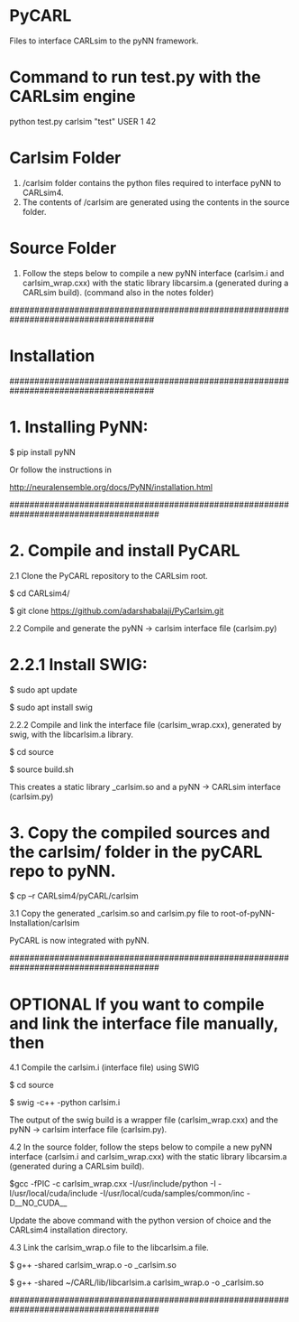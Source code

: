 # PyCARL
Files to interface CARLsim to the pyNN framework.

# Command to run test.py with the CARLsim engine
python test.py carlsim "test" USER 1 42


# Carlsim Folder
1. /carlsim folder contains the python files required to interface pyNN to CARLsim4.
2. The contents of /carlsim are generated using the contents in the source folder. 
 


# Source Folder
1. Follow the steps below to compile a new pyNN interface (carlsim.i and carlsim_wrap.cxx) with the static library libcarsim.a (generated during a
   CARLsim build). (command also in the notes folder)


#####################################################################################  

# Installation 

##################################################################################### 

# 1. Installing PyNN:  

$ pip install pyNN 

Or follow the instructions in  

http://neuralensemble.org/docs/PyNN/installation.html 



###################################################################################### 



# 2. Compile and install PyCARL  

2.1 Clone the PyCARL repository to the CARLsim root.  

$ cd CARLsim4/ 

$ git clone https://github.com/adarshabalaji/PyCarlsim.git 

  


2.2 Compile and generate the pyNN -> carlsim  interface file (carlsim.py) 

# 2.2.1 Install SWIG:  

$ sudo apt update 

$ sudo apt install swig 

 

2.2.2 Compile and link the interface file (carlsim_wrap.cxx), generated by swig, with the libcarlsim.a library.  

$ cd source  

$ source build.sh 

This creates a static library _carlsim.so and a pyNN -> CARLsim interface (carlsim.py) 

 
# 3. Copy the compiled sources and the carlsim/ folder in the pyCARL repo to pyNN.  

$ cp –r CARLsim4/pyCARL/carlsim <root of pyNN Installation>  

3.1 Copy the generated _carlsim.so and carlsim.py file to root-of-pyNN-Installation/carlsim 

 
PyCARL is now integrated with pyNN.  
 



###################################################################################### 

# **OPTIONAL** If you want to compile and link the interface file manually, then   


4.1 Compile the carlsim.i (interface file) using SWIG 

$ cd source 

$ swig -c++ -python carlsim.i 

The output of the swig build is a wrapper file (carlsim_wrap.cxx) and the pyNN -> carlsim interface file (carlsim.py). 

 

4.2 In the source folder, follow the steps below to compile a new pyNN interface (carlsim.i and carlsim_wrap.cxx) with the static library libcarsim.a (generated during a CARLsim build).  

$gcc -fPIC -c carlsim_wrap.cxx -I/usr/include/python<version> -I<CARLsim4 include dir> -I/usr/local/cuda/include -I/usr/local/cuda/samples/common/inc -D__NO_CUDA__ 

Update the above command with the python version of choice and the CARLsim4 installation directory. 

4.3 Link the carlsim_wrap.o file to the libcarlsim.a file.  

$ g++ -shared carlsim_wrap.o -o _carlsim.so 

$ g++ -shared ~/CARL/lib/libcarlsim.a carlsim_wrap.o -o _carlsim.so 

  
###################################################################################### 


